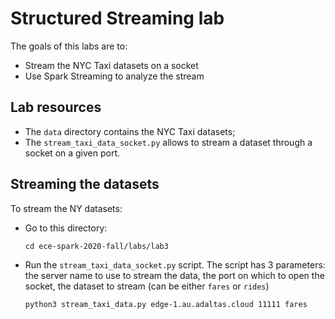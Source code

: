 # Structured Streaming lab

The goals of this labs are to:

- Stream the NYC Taxi datasets on a socket
- Use Spark Streaming to analyze the stream

## Lab resources

- The `data` directory contains the NYC Taxi datasets;
- The `stream_taxi_data_socket.py` allows to stream a dataset through a socket on a given port.

## Streaming the datasets

To stream the NY datasets:

- Go to this directory:
  ```
  cd ece-spark-2020-fall/labs/lab3
  ```
- Run the `stream_taxi_data_socket.py` script. The script has 3 parameters: the server name to use to stream the data, the port on which to open the socket, the dataset to stream (can be either `fares` or `rides`)
  ```
  python3 stream_taxi_data.py edge-1.au.adaltas.cloud 11111 fares
  ```
